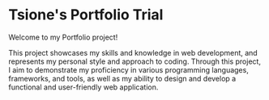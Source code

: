 # Tsione's Portfolio Trial

Welcome to my Portfolio project!

This project showcases my skills and knowledge in web development, and represents my personal style and approach to coding. Through this project, I aim to demonstrate my proficiency in various programming languages, frameworks, and tools, as well as my ability to design and develop a functional and user-friendly web application.
